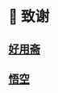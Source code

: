 # 💜 致谢

## [好用斋](https://space.bilibili.com/3546380987533935)

## [悟空](https://didiboy0702.gitbook.io/wukongdaily/)
